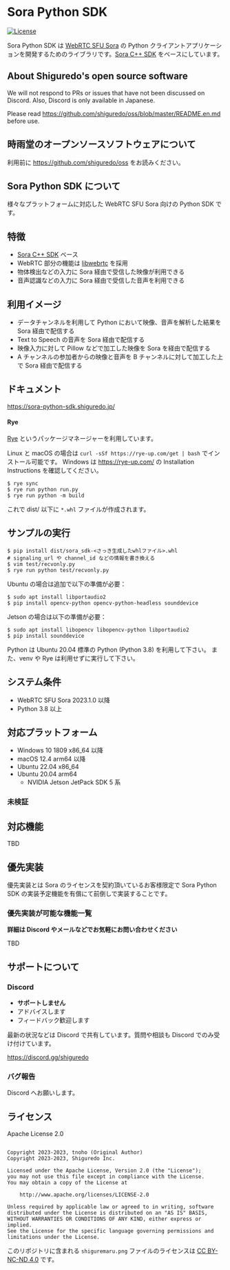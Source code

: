 # Sora Python SDK

[![License](https://img.shields.io/badge/License-Apache%202.0-blue.svg)](https://opensource.org/licenses/Apache-2.0)

Sora Python SDK は [WebRTC SFU Sora](https://sora.shiguredo.jp/) の Python クライアントアプリケーションを開発するためのライブラリです。[Sora C++ SDK](https://github.com/shiguredo/sora-cpp-sdk) をベースにしています。

## About Shiguredo's open source software

We will not respond to PRs or issues that have not been discussed on Discord. Also, Discord is only available in Japanese.

Please read https://github.com/shiguredo/oss/blob/master/README.en.md before use.

## 時雨堂のオープンソースソフトウェアについて

利用前に https://github.com/shiguredo/oss をお読みください。

## Sora Python SDK について

様々なプラットフォームに対応した WebRTC SFU Sora 向けの Python SDK です。

## 特徴

- [Sora C++ SDK](https://github.com/shiguredo/sora-cpp-sdk) ベース
- WebRTC 部分の機能は [libwebrtc](https://webrtc.googlesource.com/src/) を採用
- 物体検出などの入力に Sora 経由で受信した映像が利用できる
- 音声認識などの入力に Sora 経由で受信した音声を利用できる

## 利用イメージ

- データチャンネルを利用して Python において映像、音声を解析した結果を Sora 経由で配信する
- Text to Speech の音声を Sora 経由で配信する
- 映像入力に対して Pillow などで加工した映像を Sora を経由で配信する
- A チャンネルの参加者からの映像と音声を B チャンネルに対して加工した上で Sora 経由で配信する

## ドキュメント

https://sora-python-sdk.shiguredo.jp/

#### Rye

[Rye](https://github.com/mitsuhiko/rye) というパッケージマネージャーを利用しています。

Linux と macOS の場合は `curl -sSf https://rye-up.com/get | bash` でインストール可能です。
Windows は https://rye-up.com/ の Installation Instructions を確認してください。

```console
$ rye sync
$ rye run python run.py
$ rye run python -m build
```

これで dist/ 以下に `*.whl` ファイルが作成されます。

## サンプルの実行

```console
$ pip install dist/sora_sdk-<さっき生成したwhlファイル>.whl
# signaling_url や channel_id などの情報を書き換える
$ vim test/recvonly.py
$ rye run python test/recvonly.py
```

Ubuntu の場合は追加で以下の準備が必要：

```console
$ sudo apt install libportaudio2
$ pip install opencv-python opencv-python-headless sounddevice
```

Jetson の場合は以下の準備が必要：

```console
$ sudo apt install libopencv libopencv-python libportaudio2
$ pip install sounddevice
```

Python は Ubuntu 20.04 標準の Python (Python 3.8) を利用して下さい。
また、venv や Rye は利用せずに実行して下さい。

## システム条件

- WebRTC SFU Sora 2023.1.0 以降
- Python 3.8 以上

## 対応プラットフォーム

- Windows 10 1809 x86_64 以降
- macOS 12.4 arm64 以降
- Ubuntu 22.04 x86_64
- Ubuntu 20.04 arm64
  - NVIDIA Jetson JetPack SDK 5 系

### 未検証

## 対応機能

TBD

## 優先実装

優先実装とは Sora のライセンスを契約頂いているお客様限定で Sora Python SDK の実装予定機能を有償にて前倒しで実装することです。

### 優先実装が可能な機能一覧

**詳細は Discord やメールなどでお気軽にお問い合わせください**

TBD

## サポートについて

### Discord

- **サポートしません**
- アドバイスします
- フィードバック歓迎します

最新の状況などは Discord で共有しています。質問や相談も Discord でのみ受け付けています。

https://discord.gg/shiguredo

### バグ報告

Discord へお願いします。

## ライセンス

Apache License 2.0

```

Copyright 2023-2023, tnoho (Original Author)
Copyright 2023-2023, Shiguredo Inc.

Licensed under the Apache License, Version 2.0 (the "License");
you may not use this file except in compliance with the License.
You may obtain a copy of the License at

    http://www.apache.org/licenses/LICENSE-2.0

Unless required by applicable law or agreed to in writing, software
distributed under the License is distributed on an "AS IS" BASIS,
WITHOUT WARRANTIES OR CONDITIONS OF ANY KIND, either express or implied.
See the License for the specific language governing permissions and
limitations under the License.

```

このリポジトリに含まれる `shiguremaru.png` ファイルのライセンスは [CC BY-NC-ND 4.0](https://creativecommons.org/licenses/by-nc-nd/4.0/deed.ja) です。

```

```
